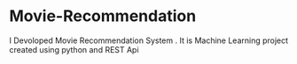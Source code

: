 # Movie-Recommendation
I Devoloped Movie Recommendation System . It is Machine Learning project created using python and REST Api
